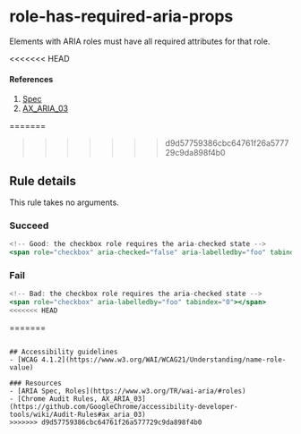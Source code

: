 # role-has-required-aria-props

Elements with ARIA roles must have all required attributes for that role.

<<<<<<< HEAD
#### References
1. [Spec](https://www.w3.org/TR/wai-aria/roles)
2. [AX_ARIA_03](https://github.com/GoogleChrome/accessibility-developer-tools/wiki/Audit-Rules#ax_aria_03)

=======
>>>>>>> d9d57759386cbc64761f26a577729c9da898f4b0
## Rule details

This rule takes no arguments.

### Succeed
```jsx
<!-- Good: the checkbox role requires the aria-checked state -->
<span role="checkbox" aria-checked="false" aria-labelledby="foo" tabindex="0"></span>
```

### Fail

```jsx
<!-- Bad: the checkbox role requires the aria-checked state -->
<span role="checkbox" aria-labelledby="foo" tabindex="0"></span>
<<<<<<< HEAD
```
=======
```

## Accessibility guidelines
- [WCAG 4.1.2](https://www.w3.org/WAI/WCAG21/Understanding/name-role-value)

### Resources
- [ARIA Spec, Roles](https://www.w3.org/TR/wai-aria/#roles)
- [Chrome Audit Rules, AX_ARIA_03](https://github.com/GoogleChrome/accessibility-developer-tools/wiki/Audit-Rules#ax_aria_03)
>>>>>>> d9d57759386cbc64761f26a577729c9da898f4b0
